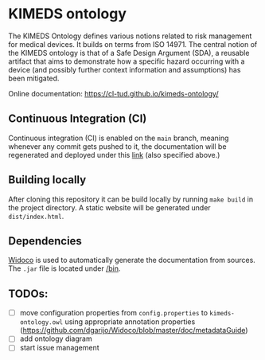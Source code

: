 # KIMEDS ontology

The KIMEDS Ontology defines various notions related to risk management for medical devices. It builds on terms from ISO 14971. The central notion of the KIMEDS ontology is that of a Safe Design Argument (SDA), a reusable artifact that aims to demonstrate how a specific hazard occurring with a device (and possibly further context information and assumptions) has been mitigated.

Online documentation: https://cl-tud.github.io/kimeds-ontology/


## Continuous Integration (CI)

Continuous integration (CI) is enabled on the `main` branch, meaning whenever any commit gets pushed to it, the documentation will be regenerated and deployed under this [link](https://cl-tud.github.io/kimeds-ontology/) (also specified above.)

## Building locally

After cloning this repository it can be build locally by running `make build` in the project directory. A static website will be generated under `dist/index.html`.

## Dependencies
[Widoco](https://github.com/dgarijo/Widoco) is used to automatically generate the documentation from sources. The `.jar` file is located under [/bin](bin).

## TODOs:
- [ ] move configuration properties from `config.properties` to `kimeds-ontology.owl` using appropriate annotation properties (https://github.com/dgarijo/Widoco/blob/master/doc/metadataGuide)
- [ ] add ontology diagram
- [ ] start issue management
